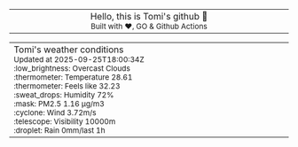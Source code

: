 
<div align="center">
<table>
<tbody>
<td align="center">
<img width="2000" height="0"><br>
Hello, this is Tomi's github 👋<br>
<sup>Built with ❤️, GO & Github Actions</sup><br>
<img width="2000" height="0">
</td>
</tbody>
</table>
</div>
<table>
<tbody>
<td align="left">
<img width="2000" height="0"><br>
Tomi's weather conditions<br>
<sup>Updated at 2025-09-25T18:00:34Z</sup><br>
<sup>:low_brightness: Overcast Clouds</sup><br>
<sup>:thermometer: Temperature 28.61 </sup><br>
<sup>:thermometer: Feels like 32.23</sup><br>
<sup>:sweat_drops: Humidity 72%</sup><br>
<sup>:mask: PM2.5 1.16 μg/m3</sup><br>
<sup>:cyclone: Wind 3.72m/s </sup><br>
<sup>:telescope: Visibility 10000m </sup><br>
<sup>:droplet: Rain 0mm/last 1h </sup><br>
<img width="2000" height="0">
</td>
<td align="left">
<img width="2000" height="0"><br>
<br>
<img width="2000" height="0">
</td>
</tbody>
</table>
</div>
    